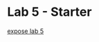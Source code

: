# Lab 5 - Starter
[expose lab 5](https://github.com/pandawarlord/Lab5_Starter/blob/ab35dd0ff1559095db280d28e143f33edff59e46/explore.html)
